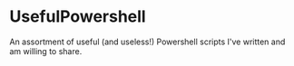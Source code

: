 # UsefulPowershell
An assortment of useful (and useless!) Powershell scripts I've written and am willing to share.

